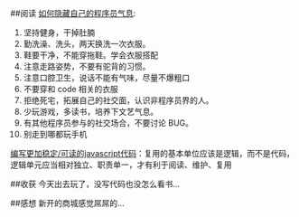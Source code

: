 ##阅读
[如何隐藏自己的程序员气息](http://www.jianshu.com/p/9c804760bf7d?utm_campaign=haruki&utm_content=note&utm_medium=reader_share&utm_source=weibo): 

1. 坚持健身，干掉肚腩
2. 勤洗澡、洗头，两天换洗一次衣服。
3. 鞋要干净，不能穿拖鞋。学会衣服搭配
4. 注意走路姿势，不要有驼背的习惯。
5. 注意口腔卫生，说话不能有气味，尽量不爆粗口
6. 不要穿和 code 相关的衣服
7. 拒绝死宅，拓展自己的社交面，认识非程序员界的人。
8. 少玩游戏，多读书，培养下文艺气息。
9. 有其他程序员参与的社交场合，不要讨论 BUG。
10. 别走到哪都玩手机

[编写更加稳定/可读的javascript代码](http://web.jobbole.com/82119/)：复用的基本单位应该是逻辑，而不是代码，逻辑单元应当相对独立、职责单一，才有利于阅读、维护、复用

##收获
今天出去玩了，没写代码也没怎么看书...

##感想
新开的商城感觉屌屌的...
